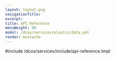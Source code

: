 ```yaml
---
layout: layout.pug
navigationTitle:
excerpt:
title: API Reference
menuWeight: 90
model: /dcos/services/elastic/data.yml
render: mustache
---
```


#include /dcos/services/include/api-reference.tmpl
